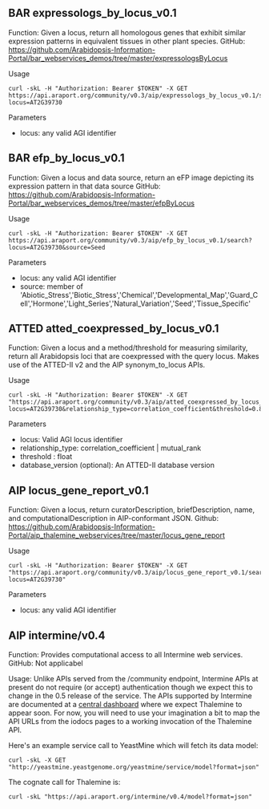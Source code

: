 ## BAR expressologs_by_locus_v0.1

Function: Given a locus, return all homologous genes that exhibit similar expression patterns in equivalent tissues in other plant species.
GitHub: https://github.com/Arabidopsis-Information-Portal/bar_webservices_demos/tree/master/expressologsByLocus

Usage
```
curl -skL -H "Authorization: Bearer $TOKEN" -X GET https://api.araport.org/community/v0.3/aip/expressologs_by_locus_v0.1/search?locus=AT2G39730
```

Parameters
* locus: any valid AGI identifier

## BAR efp_by_locus_v0.1

Function: Given a locus and data source, return an eFP image depicting its expression pattern in that data source
GitHub: https://github.com/Arabidopsis-Information-Portal/bar_webservices_demos/tree/master/efpByLocus

Usage
```
curl -skL -H "Authorization: Bearer $TOKEN" -X GET https://api.araport.org/community/v0.3/aip/efp_by_locus_v0.1/search?locus=AT2G39730&source=Seed
```

Parameters
* locus: any valid AGI identifier
* source: member of 'Abiotic_Stress','Biotic_Stress','Chemical','Developmental_Map','Guard_Cell','Hormone','Light_Series','Natural_Variation','Seed','Tissue_Specific'

## ATTED atted_coexpressed_by_locus_v0.1

Function: Given a locus and a method/threshold for measuring similarity, return all Arabidopsis loci that are coexpressed with the query locus. Makes use of the ATTED-II v2 and the AIP synonym_to_locus APIs. 

 Usage
 ```
curl -skL -H "Authorization: Bearer $TOKEN" -X GET "https://api.araport.org/community/v0.3/aip/atted_coexpressed_by_locus_v0.1/search?locus=AT2G39730&relationship_type=correlation_coefficient&threshold=0.85"
```

Parameters
* locus: Valid AGI locus identifier
* relationship_type: correlation_coefficient | mutual_rank
* threshold : float
* database_version (optional): An ATTED-II database version

## AIP locus_gene_report_v0.1

Function: Given a locus, return curatorDescription, briefDescription, name, and computationalDescription in AIP-conformant JSON. 
Github: https://github.com/Arabidopsis-Information-Portal/aip_thalemine_webservices/tree/master/locus_gene_report

Usage
```
curl -skL -H "Authorization: Bearer $TOKEN" -X GET "https://api.araport.org/community/v0.3/aip/locus_gene_report_v0.1/search?locus=AT2G39730" 
```

Parameters
* locus: any valid AGI identifier


## AIP intermine/v0.4

Function: Provides computational access to all Intermine web services. 
GitHub: Not applicabel

Usage: Unlike APIs served from the /community endpoint, Intermine APIs at present do not require (or accept) authentication though we expect this to change in the 0.5 release of the service. The APIs supported by Intermine are documented at a [central dashboard](http://iodocs.labs.intermine.org/) where we expect Thalemine to appear soon. For now, you will need to use your imagination a bit to map the API URLs from the iodocs pages to a working invocation of the Thalemine API. 

Here's an example service call to YeastMine which will fetch its data model:
```
curl -skL -X GET "http://yeastmine.yeastgenome.org/yeastmine/service/model?format=json"
```

The cognate call for Thalemine is:
```
curl -skL "https://api.araport.org/intermine/v0.4/model?format=json"
```


